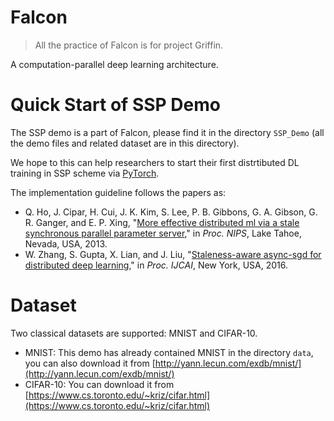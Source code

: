 # Falcon
> All the practice of Falcon is for project Griffin.

A computation-parallel deep learning architecture.

# Quick Start of SSP Demo
The SSP demo is a part of Falcon, please find it in the directory `SSP_Demo` (all the demo files and related dataset are in this directory).

We hope to this can help researchers to start their first distrtibuted DL training in SSP scheme via [PyTorch](https://pytorch.org/).

The implementation guideline follows the papers as:

* Q. Ho, J. Cipar, H. Cui, J. K. Kim, S. Lee, P. B. Gibbons, G. A. Gibson, G. R. Ganger, and E. P. Xing, "[More effective distributed ml via a stale synchronous parallel parameter server](https://dl.acm.org/citation.cfm?id=2999748)," in *Proc. NIPS*, Lake Tahoe, Nevada, USA, 2013.
* W. Zhang, S. Gupta, X. Lian, and J. Liu, "[Staleness-aware async-sgd for distributed deep learning](https://dl.acm.org/citation.cfm?id=3060832.3060950)," in *Proc. IJCAI*, New York, USA, 2016.

# Dataset
Two classical datasets are supported: MNIST and CIFAR-10.

* MNIST: This demo has already contained MNIST in the directory `data`, you can also download it from [http://yann.lecun.com/exdb/mnist/](http://yann.lecun.com/exdb/mnist/)
* CIFAR-10: You can download it from [https://www.cs.toronto.edu/~kriz/cifar.html](https://www.cs.toronto.edu/~kriz/cifar.html)

